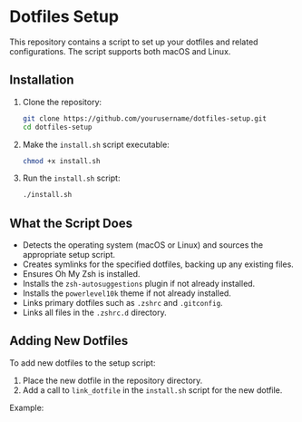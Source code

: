 # Dotfiles Setup

This repository contains a script to set up your dotfiles and related configurations. The script supports both macOS and Linux.

## Installation

1. Clone the repository:
    ```bash
    git clone https://github.com/yourusername/dotfiles-setup.git
    cd dotfiles-setup
    ```

2. Make the `install.sh` script executable:
    ```bash
    chmod +x install.sh
    ```

3. Run the `install.sh` script:
    ```bash
    ./install.sh
    ```

## What the Script Does

- Detects the operating system (macOS or Linux) and sources the appropriate setup script.
- Creates symlinks for the specified dotfiles, backing up any existing files.
- Ensures Oh My Zsh is installed.
- Installs the `zsh-autosuggestions` plugin if not already installed.
- Installs the `powerlevel10k` theme if not already installed.
- Links primary dotfiles such as `.zshrc` and `.gitconfig`.
- Links all files in the `.zshrc.d` directory.

## Adding New Dotfiles

To add new dotfiles to the setup script:
1. Place the new dotfile in the repository directory.
2. Add a call to `link_dotfile` in the `install.sh` script for the new dotfile.

Example:
